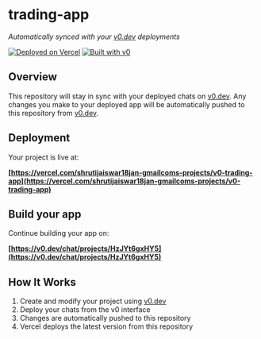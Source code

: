 # trading-app

*Automatically synced with your [v0.dev](https://v0.dev) deployments*

[![Deployed on Vercel](https://img.shields.io/badge/Deployed%20on-Vercel-black?style=for-the-badge&logo=vercel)](https://vercel.com/shrutijaiswar18jan-gmailcoms-projects/v0-trading-app)
[![Built with v0](https://img.shields.io/badge/Built%20with-v0.dev-black?style=for-the-badge)](https://v0.dev/chat/projects/HzJYt6gxHY5)

## Overview

This repository will stay in sync with your deployed chats on [v0.dev](https://v0.dev).
Any changes you make to your deployed app will be automatically pushed to this repository from [v0.dev](https://v0.dev).

## Deployment

Your project is live at:

**[https://vercel.com/shrutijaiswar18jan-gmailcoms-projects/v0-trading-app](https://vercel.com/shrutijaiswar18jan-gmailcoms-projects/v0-trading-app)**

## Build your app

Continue building your app on:

**[https://v0.dev/chat/projects/HzJYt6gxHY5](https://v0.dev/chat/projects/HzJYt6gxHY5)**

## How It Works

1. Create and modify your project using [v0.dev](https://v0.dev)
2. Deploy your chats from the v0 interface
3. Changes are automatically pushed to this repository
4. Vercel deploys the latest version from this repository